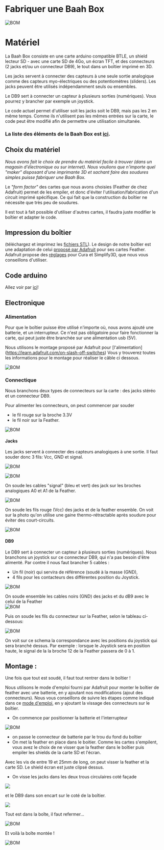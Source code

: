 
# Fabriquer une Baah Box

![BOM](../img/BOM.jpg)



# Matériel
La Baah Box consiste en une carte arduino compatible BTLE, un shield lecteur SD - avec une carte SD de 4Go, un écran TFT, et des connecteurs (2 jacks et/ou un connecteur DB9), le tout dans un boîtier imprimé en 3D.

Les jacks servent à connecter des capteurs à une seule sortie analogique comme des capteurs myo-électriques ou des potentiomètres (sliders). Les jacks peuvent être utilisés indépendamment seuls ou ensembles.

Le DB9 sert à connecter un capteur à plusieurs sorties (numériques). Vous pourrez y brancher par exemple un joystick.

Le code actuel permet d'utiliser soit les jacks soit le DB9, mais pas les 2 en même temps. Comme ils n'utilisent pas les mêmes entrées sur la carte, le code peut être modifié afin de permettre une utilisation simultanée.

### La liste des éléments de la Baah Box est [ici](../BaahBoxBoM.md).



## Choix du matériel


*Nous avons fait le choix de prendre du matériel facile à trouver (dans un magasin d'électronique ou sur internet). Nous voulions que n'importe quel "maker" disposant d'une imprimante 3D et sachant faire des soudures simples puisse fabriquer une Baah Box.*

Le *"form factor"* des cartes que nous avons choisies (Feather de chez Adafruit) permet de les empiler, et donc d'éviter l'utilisation/fabrication d'un circuit imprimé spécifique. Ce qui fait que la construction du boîtier ne nécessite que très peu de soudures.

Il est tout à fait possible d'utiliser d'autres cartes, il faudra juste modifier le boîtier et adapter le code.  



## Impression du boîtier
(téléchargez et imprimez les [fichiers STL](../3D/STLBaahBoxDB9.zip)).
Le design de notre boîtier est une adaptation de celui [proposé par Adafruit](https://learn.adafruit.com/3d-printed-case-for-adafruit-feather)  pour ses cartes Feather.
Adafruit propose des [réglages](https://learn.adafruit.com/3d-printed-case-for-adafruit-feather/3d-printing) pour Cura et Simplify3D, que nous vous conseillons d'utiliser.


## Code arduino

Allez voir par [ici](../../project/README.md)!

## Electronique

### Alimentation
Pour que le boîtier puisse être utilisé n'importe où, nous avons ajouté une batterie, et un interrupteur.
Ce n'est pas obligatoire pour faire fonctionner la carte, qui peut juste être branchée sur une alimentation usb (5V).

Nous utilisons le montage proposé par Adafruit pour [l'alimentation] (https://learn.adafruit.com/on-slash-off-switches)
Vous y trouverez toutes les informations pour le montage pour réaliser le câble ci dessous.

![BOM](../img/SwitchConnection.jpg)




### Connectique
Nous branchons deux types de connecteurs sur la carte :
des jacks stéréo et un connecteur DB9.


Pour alimenter les connecteurs, on peut commencer par souder
* le fil rouge sur la broche 3.3V
* le fil noir sur la Feather.


![BOM](../img/Feather_PowerCables.jpg)


#### Jacks
Les jacks servent à connecter des capteurs analogiques à une sortie.
Il faut souder donc 3 fils: Vcc, GND et signal.

![BOM](../img/JACK_Herve_400x300.jpg)

![BOM](../img/Jack.jpg)

On soude les cables "signal"  (bleu et vert) des jack sur les broches analogiques A0 et A1 de la Feather.

![BOM](../img/Feather_JackConnection.jpg)



On soude les fils rouge (Vcc) des jacks et de la feather ensemble.
On voit sur la photo qu'on utilise une gaine thermo-rétractable après soudure pour éviter des court-circuits.

![BOM](../img/Feather_JackPowerConnection.jpg)





#### DB9
Le DB9 sert à connecter un capteur à plusieurs sorties (numériques). Nous branchons un joystick sur ce connecteur DB9, qui n'a pas besoin d'être alimenté.
Par contre il nous faut brancher 5 cables :
* Un fil (noir) qui servira de référence (soudé à la masse (GND),
* 4 fils pour les contacteurs des différentes position du Joystick.


![BOM](../img/DB9.jpg)



On soude ensemble les cables noirs (GND) des jacks et du dB9 avec le celui de la Feather  
![BOM](../img/Feather_Jack_And_DB9_GroundConnection.jpg)



Puis on soude les fils du connecteur sur la Feather, selon le tableau ci-dessous:

![BOM](../img/Tableau_DB9_Feather_Joystick_herve_400x300.jpg)

On voit sur ce schema la correspondance avec les positions du joystick qui sera branché dessus.
Par exemple : lorsque le Joystick sera en position haute, le signal de la la broche 12 de la Feather passera de 0 à 1.


## Montage :

Une fois que tout est soudé, il faut tout rentrer dans le boîtier !

Nous utilisons le mode d'emploi fourni par Adafruit pour monter le boîtier de feather avec une batterie, en y ajoutant nos modifications (ajout des connecteurs).
Nous vous conseillons de suivre les étapes comme indiqué dans ce [mode d'emploi](https://learn.adafruit.com/3d-printed-case-for-adafruit-feather/assembly), en y ajoutant la vissage des connecteurs sur le boîtier.

- On commence par positionner la batterie et l'interrupteur

![BOM](../img/BatteryAndSwitchInBox.jpg)

- on passe le connecteur de batterie par le trou du fond du boîtier
- On met la feather en place dans le boitier.
Comme les cartes s'empilent, vous avez le choix de ne visser que la feather dans le boîtier puis empiler les shields de la carte SD et l'écran.

Avec les vis de entre 19 et 25mm  de long, on peut visser la feather et la carte SD.
Le shield écran est juste clipsé dessus.

- On visse les jacks dans les deux trous circulaires coté façade

![](../img/jacks_holes_small.jpg)

 et le DB9 dans son encart sur le coté de la boîtier.

 ![](../img/DB9_hole_small.jpg)

Tout est dans la boîte, il faut refermer...

![BOM](../img/boite_montee_2part.jpg)

Et voilà la boîte montée !

![BOM](../img/boitier_fini_small.jpg)
